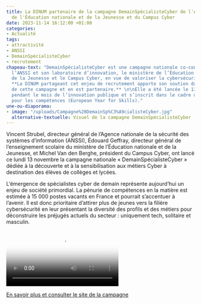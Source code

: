 ```yaml
---
title: La DINUM partenaire de la campagne DemainSpécialisteCyber de l'ANSSI, du ministère
  de l'Éducation nationale et de la Jeunesse et du Campus Cyber
date: 2023-11-14 16:12:00 +01:00
categories:
- Actualité
tags:
- attractivité
- ANSSI
- DemainSpécialisteCyber
- recrutement
chapeau-text: "DemainSpécialisteCyber est une campagne nationale co-construite par
  l’ANSSI et son laboratoire d’innovation, le ministère de l’Éducation nationale et
  de la Jeunesse et le Campus Cyber, en vue de valoriser la cybersécurité et ses métiers.
  **La DINUM partageant cet enjeu de recrutement apporte son soutien dans la diffusion
  de cette campagne et en est partenaire.** \n\nElle a été lancée le 13 novembre 2023,
  pendant le mois de l’innovation publique et s’inscrit dans le cadre de l’année européenne
  pour les compétences (European Year for Skills)."
une-ou-diaporama:
- image: "/uploads/Campagne%20DemainSp%C3%A9cialisteCyber.jpg"
  alternative-textuelle: Visuel de la campagne DemainSpécialisteCyber
---
```


Vincent Strubel, directeur général de l’Agence nationale de la sécurité des systèmes d’information (ANSSI), Édouard Geffray, directeur général de l’enseignement scolaire du ministère de l’Éducation nationale et de la Jeunesse, et Michel Van den Berghe, président du Campus Cyber, ont lancé ce lundi 13 novembre la campagne nationale « DemainSpécialisteCyber » dédiée à la découverte et à la sensibilisation aux métiers Cyber à destination des élèves de collèges et lycées.

L’émergence de spécialistes cyber de demain représente aujourd’hui un enjeu de société primordial. La pénurie de compétences en la matière est estimée à 15 000 postes vacants en France et pourrait s’accentuer à l’avenir. Il est donc prioritaire d’attirer plus de jeunes vers la filière cybersécurité en leur présentant la diversité des profils et des métiers pour déconstruire les préjugés actuels du secteur : uniquement tech, solitaire et masculin. 

<video src="https://media.demainspecialistecyber.fr/videos/Cybersecurite_02_1080p.mp4" controls="" poster="https://media.demainspecialistecyber.fr/videos/Cybersecurite_02.png"></video>

<div class="lien-important"><p><a href="https://www.demainspecialistecyber.fr/">En savoir plus et consulter le site de la campagne</a></p></div>